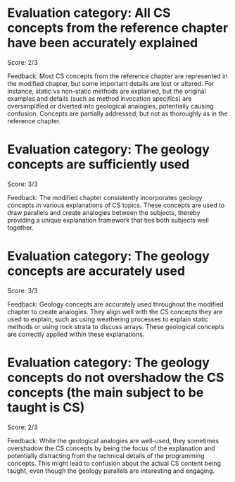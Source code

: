 # Evaluation category: All CS concepts from the reference chapter have been accurately explained

Score: 2/3

Feedback: Most CS concepts from the reference chapter are represented in the modified chapter, but some important details are lost or altered. For instance, static vs non-static methods are explained, but the original examples and details (such as method invocation specifics) are oversimplified or diverted into geological analogies, potentially causing confusion. Concepts are partially addressed, but not as thoroughly as in the reference chapter.

# Evaluation category: The geology concepts are sufficiently used

Score: 3/3

Feedback: The modified chapter consistently incorporates geology concepts in various explanations of CS topics. These concepts are used to draw parallels and create analogies between the subjects, thereby providing a unique explanation framework that ties both subjects well together.

# Evaluation category: The geology concepts are accurately used

Score: 3/3

Feedback: Geology concepts are accurately used throughout the modified chapter to create analogies. They align well with the CS concepts they are used to explain, such as using weathering processes to explain static methods or using rock strata to discuss arrays. These geological concepts are correctly applied within these explanations.

# Evaluation category: The geology concepts do not overshadow the CS concepts (the main subject to be taught is CS)

Score: 2/3

Feedback: While the geological analogies are well-used, they sometimes overshadow the CS concepts by being the focus of the explanation and potentially distracting from the technical details of the programming concepts. This might lead to confusion about the actual CS content being taught, even though the geology parallels are interesting and engaging.

